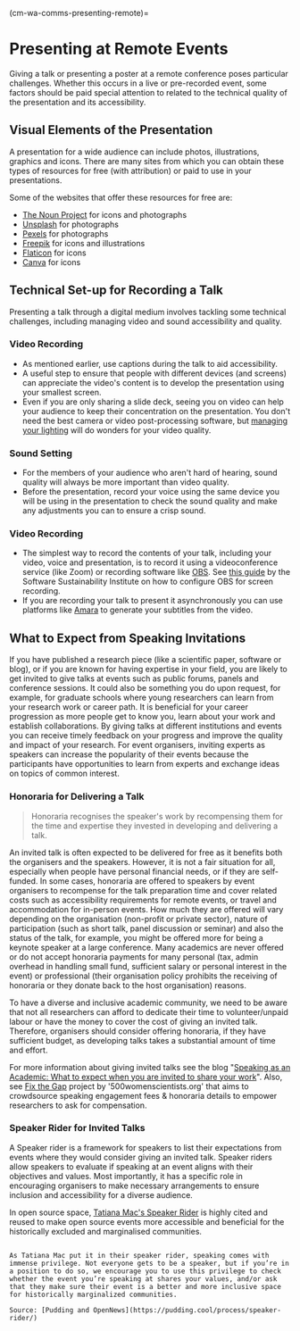 (cm-wa-comms-presenting-remote)=
# Presenting at Remote Events

Giving a talk or presenting a poster at a remote conference poses particular challenges.
Whether this occurs in a live or pre-recorded event, some factors should be paid special attention to related to the technical quality of the presentation and its accessibility.

## Visual Elements of the Presentation

A presentation for a wide audience can include photos, illustrations, graphics and icons. 
There are many sites from which you can obtain these types of resources for free (with attribution) or paid to use in your presentations.

Some of the websites that offer these resources for free are:

* [The Noun Project](https://thenounproject.com) for icons and photographs
* [Unsplash](https://unsplash.com) for photographs
* [Pexels](https://www.pexels.com) for photographs
* [Freepik](https://www.freepik.com/free-photos-vectors/english) for icons and illustrations
* [Flaticon](https://www.flaticon.com/free-icons/english) for icons
* [Canva](https://www.canva.com) for icons

## Technical Set-up for Recording a Talk

Presenting a talk through a digital medium involves tackling some technical challenges, including managing video and sound accessibility and quality.

### Video Recording

* As mentioned earlier, use captions during the talk to aid accessibility.
* A useful step to ensure that people with different devices (and screens) can appreciate the video's content is to develop the presentation using your smallest screen.
* Even if you are only sharing a slide deck, seeing you on video can help your audience to keep their concentration on the presentation. You don't need the best camera or video post-processing software, but [managing your lighting](https://www.youtube.com/watch?v=rGcAM1CNEU0&ab_channel=Wirecutter) will do wonders for your video quality.

### Sound Setting

* For the members of your audience who aren't hard of hearing, sound quality will always be more important than video quality.
* Before the presentation, record your voice using the same device you will be using in the presentation to check the sound quality and make any adjustments you can to ensure a crisp sound.

### Video Recording

* The simplest way to record the contents of your talk, including your video, voice and presentation, is to record it using a videoconference service (like Zoom) or recording software like [OBS](https://obsproject.com). See [this guide](https://software.ac.uk/fellowship-programme/2019/application-video-guide) by the Software Sustainability Institute on how to configure OBS for screen recording.
* If you are recording your talk to present it asynchronously you can use platforms like [Amara](https://amara.org) to generate your subtitles from the video.

## What to Expect from Speaking Invitations

If you have published a research piece (like a scientific paper, software or blog), or if you are known for having expertise in your field, you are likely to get invited to give talks at events such as public forums, panels and conference sessions.
It could also be something you do upon request, for example, for graduate schools where young researchers can learn from your research work or career path.
It is beneficial for your career progression as more people get to know you, learn about your work and establish collaborations.
By giving talks at different institutions and events you can receive timely feedback on your progress and improve the quality and impact of your research.
For event organisers, inviting experts as speakers can increase the popularity of their events because the participants have opportunities to learn from experts and exchange ideas on topics of common interest.

### Honoraria for Delivering a Talk

> Honoraria recognises the speaker's work by recompensing them for the time and expertise they invested in developing and delivering a talk.

An invited talk is often expected to be delivered for free as it benefits both the organisers and the speakers.
However, it is not a fair situation for all, especially when people have personal financial needs, or if they are self-funded.
In some cases, honoraria are offered to speakers by event organisers to recompense for the talk preparation time and cover related costs such as accessibility requirements for remote events, or travel and accommodation for in-person events. 
How much they are offered will vary depending on the organisation (non-profit or private sector), nature of participation (such as short talk, panel discussion or seminar) and also the status of the talk, for example, you might be offered more for being a keynote speaker at a large conference. 
Many academics are never offered or do not accept honoraria payments for many personal (tax, admin overhead in handling small fund, sufficient salary or personal interest in the event) or professional (their organisation policy prohibits the receiving of honoraria or they donate back to the host organisation) reasons.

To have a diverse and inclusive academic community, we need to be aware that not all researchers can afford to dedicate their time to volunteer/unpaid labour or have the money to cover the cost of giving an invited talk.
Therefore, organisers should consider offering honoraria, if they have sufficient budget, as developing talks takes a substantial amount of time and effort.

For more information about giving invited talks see the blog "[Speaking as an Academic: What to expect when you are invited to share your work](http://getalifephd.blogspot.com/2017/04/speaking-as-academic-what-to-expect.html)".
Also, see [Fix the Gap](https://500womenscientists.org/fix-the-gap) project by '500womenscientists.org' that aims to crowdsource speaking engagement fees & honoraria details to empower researchers to ask for compensation.

### Speaker Rider for Invited Talks

A Speaker rider is a framework for speakers to list their expectations from events where they would consider giving an invited talk.
Speaker riders allow speakers to evaluate if speaking at an event aligns with their objectives and values.
Most importantly, it has a specific role in encouraging organisers to make necessary arrangements to ensure inclusion and accessibility for a diverse audience.

In open source space, [Tatiana Mac's Speaker Rider](https://gist.github.com/tatianamac/493ca668ee7f7c07a5b282f6d9132552) is highly cited and reused to make open source events more accessible and beneficial for the historically excluded and marginalised communities.

``` {Note} Speakers: What You Can Do

As Tatiana Mac put it in their speaker rider, speaking comes with immense privilege. Not everyone gets to be a speaker, but if you’re in a position to do so, we encourage you to use this privilege to check whether the event you’re speaking at shares your values, and/or ask that they make sure their event is a better and more inclusive space for historically marginalized communities.

Source: [Pudding and OpenNews](https://pudding.cool/process/speaker-rider/)
```
